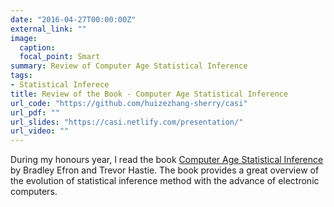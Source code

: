 ```yaml
---
date: "2016-04-27T00:00:00Z"
external_link: ""
image:
  caption: 
  focal_point: Smart
summary: Review of Computer Age Statistical Inference 
tags:
- Statistical Inferece
title: Review of the Book - Computer Age Statistical Inference
url_code: "https://github.com/huizezhang-sherry/casi"
url_pdf: ""
url_slides: "https://casi.netlify.com/presentation/"
url_video: ""
---
```


During my honours year, I read the book [Computer Age Statistical Inference](http://web.stanford.edu/~hastie/CASI/) by Bradley Efron and Trevor Hastie. The book provides a great overview of the evolution of statistical inference method with the advance of electronic computers. 